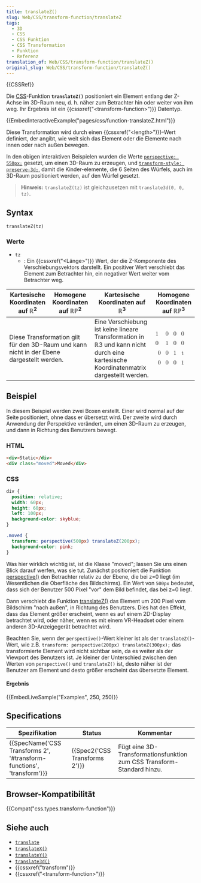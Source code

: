 ```yaml
---
title: translateZ()
slug: Web/CSS/transform-function/translateZ
tags:
  - 3D
  - CSS
  - CSS Funktion
  - CSS Transformation
  - Funktion
  - Referenz
translation_of: Web/CSS/transform-function/translateZ()
original_slug: Web/CSS/transform-function/translateZ()
---
```

{{CSSRef}}

Die [CSS](/de/docs/Web/CSS)-Funktion **`translateZ()`** positioniert ein Element entlang der Z-Achse im 3D-Raum neu, d. h. näher zum Betrachter hin oder weiter von ihm weg. Ihr Ergebnis ist ein {{cssxref("&lt;transform-function&gt;")}} Datentyp.

{{EmbedInteractiveExample("pages/css/function-translateZ.html")}}

Diese Transformation wird durch einen {{cssxref("&lt;length&gt;")}}-Wert definiert, der angibt, wie weit sich das Element oder die Elemente nach innen oder nach außen bewegen.

In den obigen interaktiven Beispielen wurden die Werte [`perspective: 550px;`](/de/docs/Web/CSS/perspective) gesetzt, um einen 3D-Raum zu erzeugen, und [`transform-style: preserve-3d;`](/de/docs/Web/CSS/transform-style), damit die Kinder-elemente, die 6 Seiten des Würfels, auch im 3D-Raum positioniert werden, auf den Würfel gesetzt.

> **Hinweis:** `translateZ(tz)` ist gleichzusetzen mit `translate3d(0, 0, tz)`.

## Syntax

    translateZ(tz)

### Werte

- `tz`
  - : Ein {{cssxref("&lt;Länge&gt;")}} Wert, der die Z-Komponente des Verschiebungsvektors darstellt. Ein positiver Wert verschiebt das Element zum Betrachter hin, ein negativer Wert weiter vom Betrachter weg.

<table class="standard-table">
  <thead>
    <tr>
      <th scope="col">Kartesische Koordinaten auf ℝ<sup>2</sup></th>
      <th scope="col">Homogene Koordinaten auf ℝℙ<sup>2</sup></th>
      <th scope="col">Kartesische Koordinaten auf ℝ<sup>3</sup></th>
      <th scope="col">Homogene Koordinaten auf ℝℙ<sup>3</sup></th>
    </tr>
  </thead>
  <tbody>
    <tr>
      <td colspan="2" rowspan="2">
        Diese Transformation gilt für den 3D-Raum und kann nicht in der Ebene
        dargestellt werden.
      </td>
      <td colspan="1" rowspan="2">
        Eine Verschiebung ist keine lineare Transformation in ℝ3 und kann nicht
        durch eine kartesische Koordinatenmatrix dargestellt werden.
      </td>
      <td colspan="1" rowspan="2">
        <math
          ><mfenced
            ><mtable
              ><mtr>1<mtd>0</mtd><mtd>0</mtd><mtd>0</mtd></mtr
              ><mtr>0<mtd>1</mtd><mtd>0</mtd><mtd>0</mtd></mtr
              ><mtr><mtd>0</mtd><mtd>0</mtd><mtd>1</mtd><mtd>t</mtd></mtr
              ><mtr
                ><mtd>0</mtd><mtd>0</mtd><mtd>0</mtd><mtd>1</mtd></mtr
              ></mtable
            ></mfenced
          ></math
        >
      </td>
    </tr>
  </tbody>
</table>

## Beispiel

In diesem Beispiel werden zwei Boxen erstellt. Einer wird normal auf der Seite positioniert, ohne dass er übersetzt wird. Der zweite wird durch Anwendung der Perspektive verändert, um einen 3D-Raum zu erzeugen, und dann in Richtung des Benutzers bewegt.

### HTML

```html
<div>Static</div>
<div class="moved">Moved</div>
```

### CSS

```css
div {
  position: relative;
  width: 60px;
  height: 60px;
  left: 100px;
  background-color: skyblue;
}

.moved {
  transform: perspective(500px) translateZ(200px);
  background-color: pink;
}
```

Was hier wirklich wichtig ist, ist die Klasse "moved"; lassen Sie uns einen Blick darauf werfen, was sie tut. Zunächst positioniert die Funktion [perspective()](/de/docs/Web/CSS/transform-function/perspective) den Betrachter relativ zu der Ebene, die bei z=0 liegt (im Wesentlichen die Oberfläche des Bildschirms). Ein Wert von `500px` bedeutet, dass sich der Benutzer 500 Pixel "vor" dem Bild befindet, das bei z=0 liegt.

Dann verschiebt die Funktion [translateZ()](</de/docs/Web/CSS/transform-function/translateZ()>) das Element um 200 Pixel vom Bildschirm "nach außen", in Richtung des Benutzers. Dies hat den Effekt, dass das Element größer erscheint, wenn es auf einem 2D-Display betrachtet wird, oder näher, wenn es mit einem VR-Headset oder einem anderen 3D-Anzeigegerät betrachtet wird.

Beachten Sie, wenn der `perspective()`-Wert kleiner ist als der `translateZ()`-Wert, wie z.B. `transform: perspective(200px) translateZ(300px);` das transformierte Element wird nicht sichtbar sein, da es weiter als der Viewport des Benutzers ist. Je kleiner der Unterschied zwischen den Werten von `perspective()` und `translateZ()` ist, desto näher ist der Benutzer am Element und desto größer erscheint das übersetzte Element.

#### Ergebnis

{{EmbedLiveSample("Examples", 250, 250)}}

## Specifications

| Spezifikation                                                                                | Status                                   | Kommentar                                                              |
| -------------------------------------------------------------------------------------------- | ---------------------------------------- | ---------------------------------------------------------------------- |
| {{SpecName('CSS Transforms 2', '#transform-functions', 'transform')}} | {{Spec2('CSS Transforms 2')}} | Fügt eine 3D-Transformationsfunktion zum CSS Transform-Standard hinzu. |

## Browser-Kompatibilität

{{Compat("css.types.transform-function")}}

## Siehe auch

- [`translate`](/de/docs/Web/CSS/translate "Mit der CSS-Eigenschaft translate CSS können Sie Transformationen einzeln und unabhängig von der Eigenschaft transform angeben. Dies entspricht eher der typischen Verwendung auf der Benutzeroberfläche und erspart es, sich die genaue Reihenfolge der Transformationsfunktionen zu merken, die im Transformationswert angegeben werden müssen.")
- [`translateX()`](</de/docs/Web/CSS/transform-function/translateX()>)
- [`translateY()`](</de/docs/Web/CSS/transform-function/translateY()>)
- [`translate3d()`](</de/docs/Web/CSS/transform-function/translate3d()>)
- {{cssxref("transform")}}
- {{cssxref("&lt;transform-function&gt;")}}
